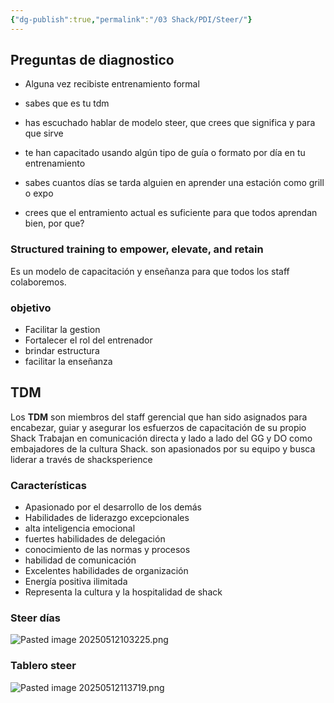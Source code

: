 ```yaml
---
{"dg-publish":true,"permalink":"/03 Shack/PDI/Steer/"}
---
```


## Preguntas de diagnostico
- Alguna vez recibiste entrenamiento formal 

- sabes que es tu tdm
- has escuchado hablar de modelo steer, que crees que significa y para que sirve
- te han capacitado usando algún tipo de guía o formato por día en tu entrenamiento
- sabes cuantos días se tarda alguien en aprender una estación como grill o expo 
- crees que el entramiento actual es suficiente para que todos aprendan bien, por que? 

### Structured training to empower, elevate, and retain
Es un modelo de capacitación y enseñanza para que todos los staff colaboremos.
### objetivo 
- Facilitar la gestion
- Fortalecer el rol del entrenador 
- brindar estructura 
- facilitar la enseñanza 
## TDM
Los **TDM** son miembros del staff gerencial que han sido asignados para encabezar, guiar y asegurar los esfuerzos de capacitación de su propio Shack
Trabajan en comunicación directa y lado a lado del GG y DO como embajadores de la cultura Shack. son apasionados por su equipo y busca liderar a través de shacksperience 
### Características 
- Apasionado por el desarrollo de los demás 
- Habilidades de liderazgo excepcionales 
- alta inteligencia emocional 
- fuertes habilidades de delegación 
- conocimiento de las normas y procesos 
- habilidad de comunicación 
- Excelentes habilidades de organización 
- Energía positiva ilimitada 
- Representa la cultura y la hospitalidad de shack
### Steer días 
![Pasted image 20250512103225.png](/img/user/03%20Shack/SRC/Pasted%20image%2020250512103225.png)

### Tablero steer 
![Pasted image 20250512113719.png](/img/user/03%20Shack/SRC/Pasted%20image%2020250512113719.png)